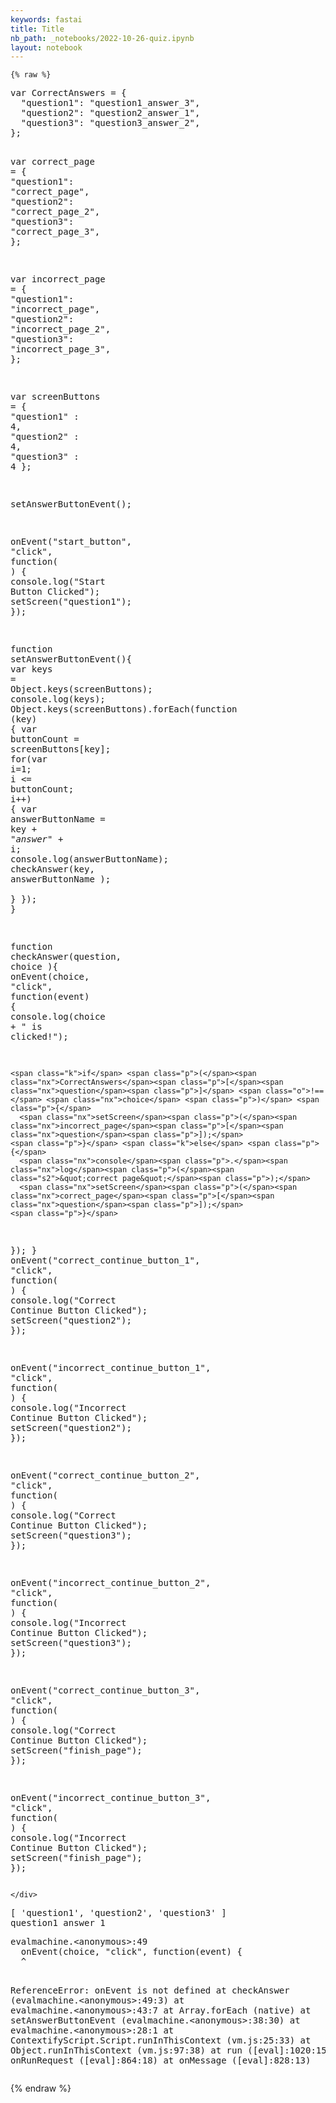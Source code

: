 ```yaml
---
keywords: fastai
title: Title
nb_path: _notebooks/2022-10-26-quiz.ipynb
layout: notebook
---
```


<!--
#################################################
### THIS FILE WAS AUTOGENERATED! DO NOT EDIT! ###
#################################################
# file to edit: _notebooks/2022-10-26-quiz.ipynb
-->

<div class="container" id="notebook-container">
        
    {% raw %}
    
<div class="cell border-box-sizing code_cell rendered">
<div class="input">

<div class="inner_cell">
    <div class="input_area">
<div class=" highlight hl-javascript"><pre><span></span><span class="kd">var</span> <span class="nx">CorrectAnswers</span> <span class="o">=</span> <span class="p">{</span>
  <span class="s2">&quot;question1&quot;</span><span class="o">:</span> <span class="s2">&quot;question1_answer_3&quot;</span><span class="p">,</span>
  <span class="s2">&quot;question2&quot;</span><span class="o">:</span> <span class="s2">&quot;question2_answer_1&quot;</span><span class="p">,</span>
  <span class="s2">&quot;question3&quot;</span><span class="o">:</span> <span class="s2">&quot;question3_answer_2&quot;</span><span class="p">,</span>
<span class="p">};</span>

<span class="kd">var</span> <span class="nx">correct_page</span> <span class="o">=</span> <span class="p">{</span>
  <span class="s2">&quot;question1&quot;</span><span class="o">:</span> <span class="s2">&quot;correct_page&quot;</span><span class="p">,</span>
  <span class="s2">&quot;question2&quot;</span><span class="o">:</span> <span class="s2">&quot;correct_page_2&quot;</span><span class="p">,</span>
  <span class="s2">&quot;question3&quot;</span><span class="o">:</span> <span class="s2">&quot;correct_page_3&quot;</span><span class="p">,</span>
<span class="p">};</span>

<span class="kd">var</span> <span class="nx">incorrect_page</span> <span class="o">=</span> <span class="p">{</span>
  <span class="s2">&quot;question1&quot;</span><span class="o">:</span> <span class="s2">&quot;incorrect_page&quot;</span><span class="p">,</span>
  <span class="s2">&quot;question2&quot;</span><span class="o">:</span> <span class="s2">&quot;incorrect_page_2&quot;</span><span class="p">,</span>
  <span class="s2">&quot;question3&quot;</span><span class="o">:</span> <span class="s2">&quot;incorrect_page_3&quot;</span><span class="p">,</span>
<span class="p">};</span>

<span class="kd">var</span> <span class="nx">screenButtons</span> <span class="o">=</span>
<span class="p">{</span>
  <span class="s2">&quot;question1&quot;</span> <span class="o">:</span> <span class="mf">4</span><span class="p">,</span>
  <span class="s2">&quot;question2&quot;</span> <span class="o">:</span> <span class="mf">4</span><span class="p">,</span>
  <span class="s2">&quot;question3&quot;</span> <span class="o">:</span> <span class="mf">4</span>
<span class="p">};</span>
 


<span class="nx">setAnswerButtonEvent</span><span class="p">();</span>

<span class="nx">onEvent</span><span class="p">(</span><span class="s2">&quot;start_button&quot;</span><span class="p">,</span> <span class="s2">&quot;click&quot;</span><span class="p">,</span> <span class="kd">function</span><span class="p">(</span> <span class="p">)</span> <span class="p">{</span>
  <span class="nx">console</span><span class="p">.</span><span class="nx">log</span><span class="p">(</span><span class="s2">&quot;Start Button Clicked&quot;</span><span class="p">);</span>
  <span class="nx">setScreen</span><span class="p">(</span><span class="s2">&quot;question1&quot;</span><span class="p">);</span>
  <span class="p">});</span>

<span class="kd">function</span> <span class="nx">setAnswerButtonEvent</span><span class="p">(){</span>
  <span class="kd">var</span> <span class="nx">keys</span> <span class="o">=</span> <span class="nb">Object</span><span class="p">.</span><span class="nx">keys</span><span class="p">(</span><span class="nx">screenButtons</span><span class="p">);</span>
  <span class="nx">console</span><span class="p">.</span><span class="nx">log</span><span class="p">(</span><span class="nx">keys</span><span class="p">);</span>
  <span class="nb">Object</span><span class="p">.</span><span class="nx">keys</span><span class="p">(</span><span class="nx">screenButtons</span><span class="p">).</span><span class="nx">forEach</span><span class="p">(</span><span class="kd">function</span> <span class="p">(</span><span class="nx">key</span><span class="p">)</span> <span class="p">{</span>
    <span class="kd">var</span> <span class="nx">buttonCount</span> <span class="o">=</span> <span class="nx">screenButtons</span><span class="p">[</span><span class="nx">key</span><span class="p">];</span>
    <span class="k">for</span><span class="p">(</span><span class="kd">var</span> <span class="nx">i</span><span class="o">=</span><span class="mf">1</span><span class="p">;</span> <span class="nx">i</span> <span class="o">&lt;=</span> <span class="nx">buttonCount</span><span class="p">;</span> <span class="nx">i</span><span class="o">++</span><span class="p">)</span> <span class="p">{</span>
      <span class="kd">var</span> <span class="nx">answerButtonName</span> <span class="o">=</span> <span class="nx">key</span> <span class="o">+</span> <span class="s2">&quot;_answer_&quot;</span> <span class="o">+</span> <span class="nx">i</span><span class="p">;</span>
      <span class="nx">console</span><span class="p">.</span><span class="nx">log</span><span class="p">(</span><span class="nx">answerButtonName</span><span class="p">);</span>
      <span class="nx">checkAnswer</span><span class="p">(</span><span class="nx">key</span><span class="p">,</span> <span class="nx">answerButtonName</span> <span class="p">);</span>  
    <span class="p">}</span>
  <span class="p">});</span>
<span class="p">}</span>

<span class="kd">function</span> <span class="nx">checkAnswer</span><span class="p">(</span><span class="nx">question</span><span class="p">,</span> <span class="nx">choice</span> <span class="p">){</span>
  <span class="nx">onEvent</span><span class="p">(</span><span class="nx">choice</span><span class="p">,</span> <span class="s2">&quot;click&quot;</span><span class="p">,</span> <span class="kd">function</span><span class="p">(</span><span class="nx">event</span><span class="p">)</span> <span class="p">{</span>
    <span class="nx">console</span><span class="p">.</span><span class="nx">log</span><span class="p">(</span><span class="nx">choice</span> <span class="o">+</span> <span class="s2">&quot; is clicked!&quot;</span><span class="p">);</span>
    
    <span class="k">if</span> <span class="p">(</span><span class="nx">CorrectAnswers</span><span class="p">[</span><span class="nx">question</span><span class="p">]</span> <span class="o">!==</span> <span class="nx">choice</span> <span class="p">)</span> <span class="p">{</span>
      <span class="nx">setScreen</span><span class="p">(</span><span class="nx">incorrect_page</span><span class="p">[</span><span class="nx">question</span><span class="p">]);</span>
    <span class="p">}</span> <span class="k">else</span> <span class="p">{</span>
      <span class="nx">console</span><span class="p">.</span><span class="nx">log</span><span class="p">(</span><span class="s2">&quot;correct page&quot;</span><span class="p">);</span>
      <span class="nx">setScreen</span><span class="p">(</span><span class="nx">correct_page</span><span class="p">[</span><span class="nx">question</span><span class="p">]);</span>
    <span class="p">}</span>
   <span class="p">});</span>
<span class="p">}</span>
<span class="nx">onEvent</span><span class="p">(</span><span class="s2">&quot;correct_continue_button_1&quot;</span><span class="p">,</span> <span class="s2">&quot;click&quot;</span><span class="p">,</span> <span class="kd">function</span><span class="p">(</span> <span class="p">)</span> <span class="p">{</span>
  <span class="nx">console</span><span class="p">.</span><span class="nx">log</span><span class="p">(</span><span class="s2">&quot;Correct Continue Button Clicked&quot;</span><span class="p">);</span>
  <span class="nx">setScreen</span><span class="p">(</span><span class="s2">&quot;question2&quot;</span><span class="p">);</span>
  <span class="p">});</span>
 
<span class="nx">onEvent</span><span class="p">(</span><span class="s2">&quot;incorrect_continue_button_1&quot;</span><span class="p">,</span> <span class="s2">&quot;click&quot;</span><span class="p">,</span> <span class="kd">function</span><span class="p">(</span> <span class="p">)</span> <span class="p">{</span>
  <span class="nx">console</span><span class="p">.</span><span class="nx">log</span><span class="p">(</span><span class="s2">&quot;Incorrect Continue Button Clicked&quot;</span><span class="p">);</span>
  <span class="nx">setScreen</span><span class="p">(</span><span class="s2">&quot;question2&quot;</span><span class="p">);</span>
  <span class="p">});</span>
  
  <span class="nx">onEvent</span><span class="p">(</span><span class="s2">&quot;correct_continue_button_2&quot;</span><span class="p">,</span> <span class="s2">&quot;click&quot;</span><span class="p">,</span> <span class="kd">function</span><span class="p">(</span> <span class="p">)</span> <span class="p">{</span>
  <span class="nx">console</span><span class="p">.</span><span class="nx">log</span><span class="p">(</span><span class="s2">&quot;Correct Continue Button Clicked&quot;</span><span class="p">);</span>
  <span class="nx">setScreen</span><span class="p">(</span><span class="s2">&quot;question3&quot;</span><span class="p">);</span>
  <span class="p">});</span>
 
<span class="nx">onEvent</span><span class="p">(</span><span class="s2">&quot;incorrect_continue_button_2&quot;</span><span class="p">,</span> <span class="s2">&quot;click&quot;</span><span class="p">,</span> <span class="kd">function</span><span class="p">(</span> <span class="p">)</span> <span class="p">{</span>
  <span class="nx">console</span><span class="p">.</span><span class="nx">log</span><span class="p">(</span><span class="s2">&quot;Incorrect Continue Button Clicked&quot;</span><span class="p">);</span>
  <span class="nx">setScreen</span><span class="p">(</span><span class="s2">&quot;question3&quot;</span><span class="p">);</span>
  <span class="p">});</span>
 
 <span class="nx">onEvent</span><span class="p">(</span><span class="s2">&quot;correct_continue_button_3&quot;</span><span class="p">,</span> <span class="s2">&quot;click&quot;</span><span class="p">,</span> <span class="kd">function</span><span class="p">(</span> <span class="p">)</span> <span class="p">{</span>
  <span class="nx">console</span><span class="p">.</span><span class="nx">log</span><span class="p">(</span><span class="s2">&quot;Correct Continue Button Clicked&quot;</span><span class="p">);</span>
  <span class="nx">setScreen</span><span class="p">(</span><span class="s2">&quot;finish_page&quot;</span><span class="p">);</span>
  <span class="p">});</span>
 
<span class="nx">onEvent</span><span class="p">(</span><span class="s2">&quot;incorrect_continue_button_3&quot;</span><span class="p">,</span> <span class="s2">&quot;click&quot;</span><span class="p">,</span> <span class="kd">function</span><span class="p">(</span> <span class="p">)</span> <span class="p">{</span>
  <span class="nx">console</span><span class="p">.</span><span class="nx">log</span><span class="p">(</span><span class="s2">&quot;Incorrect Continue Button Clicked&quot;</span><span class="p">);</span>
  <span class="nx">setScreen</span><span class="p">(</span><span class="s2">&quot;finish_page&quot;</span><span class="p">);</span>
  <span class="p">});</span>
</pre></div>

    </div>
</div>
</div>

<div class="output_wrapper">
<div class="output">

<div class="output_area">

<div class="output_subarea output_stream output_stdout output_text">
<pre>[ &#39;question1&#39;, &#39;question2&#39;, &#39;question3&#39; ]
question1_answer_1
</pre>
</div>
</div>

<div class="output_area">

<div class="output_subarea output_text output_error">
<pre>
evalmachine.&lt;anonymous&gt;:49
  onEvent(choice, &#34;click&#34;, function(event) {
  ^

ReferenceError: onEvent is not defined
    at checkAnswer (evalmachine.&lt;anonymous&gt;:49:3)
    at evalmachine.&lt;anonymous&gt;:43:7
    at Array.forEach (native)
    at setAnswerButtonEvent (evalmachine.&lt;anonymous&gt;:38:30)
    at evalmachine.&lt;anonymous&gt;:28:1
    at ContextifyScript.Script.runInThisContext (vm.js:25:33)
    at Object.runInThisContext (vm.js:97:38)
    at run ([eval]:1020:15)
    at onRunRequest ([eval]:864:18)
    at onMessage ([eval]:828:13)</pre>
</div>
</div>

</div>
</div>

</div>
    {% endraw %}

</div>
 

